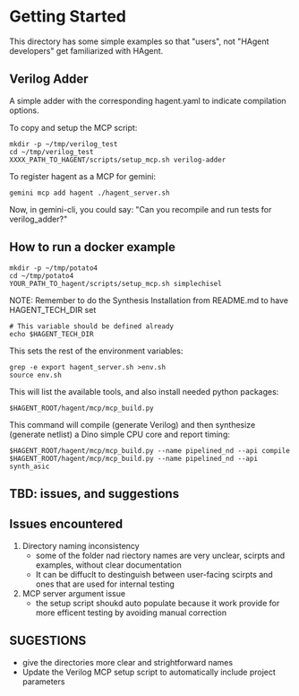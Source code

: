 # Getting Started

This directory has some simple examples so that "users", not "HAgent developers" get familiarized with HAgent.

## Verilog Adder

A simple adder with the corresponding hagent.yaml to indicate compilation options.

To copy and setup the MCP script:
```
mkdir -p ~/tmp/verilog_test
cd ~/tmp/verilog_test
XXXX_PATH_TO_HAGENT/scripts/setup_mcp.sh verilog-adder
```

To register hagent as a MCP for gemini:
```
gemini mcp add hagent ./hagent_server.sh
```

Now, in gemini-cli, you could say:
"Can you recompile and run tests for verilog_adder?"

## How to run a docker example

```
mkdir -p ~/tmp/potato4
cd ~/tmp/potato4
YOUR_PATH_TO_hagent/scripts/setup_mcp.sh simplechisel
```

NOTE: Remember to do the Synthesis Installation from README.md to have HAGENT_TECH_DIR set
```
# This variable should be defined already
echo $HAGENT_TECH_DIR
```

This sets the rest of the environment variables:
```
grep -e export hagent_server.sh >env.sh
source env.sh
```

This will list the available tools, and also install needed python packages:
```
$HAGENT_ROOT/hagent/mcp/mcp_build.py
```

This command will compile (generate Verilog) and then synthesize (generate netlist) a Dino simple CPU core and report timing:
```
$HAGENT_ROOT/hagent/mcp/mcp_build.py --name pipelined_nd --api compile
$HAGENT_ROOT/hagent/mcp/mcp_build.py --name pipelined_nd --api synth_asic
```

## TBD: issues, and suggestions


## Issues encountered 
1. Directory naming inconsistency 
   - some of the folder nad riectory names are very unclear, scirpts and examples, without clear documentation
   - It can be diffuclt to destinguish between user-facing scirpts and ones that are used for internal testing
2. MCP server argument issue
   - the setup script shoukd auto populate because it work provide for more efficent testing by avoiding manual correction
  
## SUGESTIONS
 - give the directories more clear and strightforward names
 - Update the Verilog MCP setup script to automatically include project parameters
   
